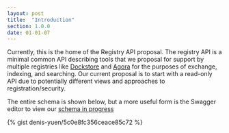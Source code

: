 ```yaml
---
layout: post
title:  "Introduction"
section: 1.0.0
date: 01-01-07
---
```


Currently, this is the home of the Registry API proposal. The registry API is a minimal common API describing tools that we proposal for support by multiple registries like [Dockstore](https://www.dockstore.org/) and [Agora](https://github.com/broadinstitute/agora) for the purposes of exchange, indexing, and searching. 
Our current proposal is to start with a read-only API due to potentially different views and approaches to registration/security.

The entire schema is shown below, but a more useful form is the Swagger editor to view our [schema in progress](http://editor.swagger.io/#/?import=https://raw.githubusercontent.com/ga4gh/tool-registry-schemas/develop/src/main/resources/swagger/ga4gh-tool-discovery.yaml) 

{% gist denis-yuen/5c0e8fc356ceace85c72 %}
